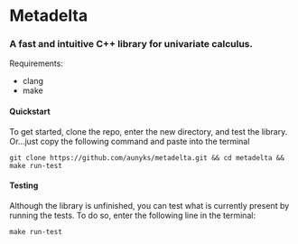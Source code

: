 # Metadelta
### **A fast and intuitive C++ library for univariate calculus.**

Requirements:
* clang
* make

#### Quickstart
To get started, clone the repo, enter the new directory, and test the library.
Or...just copy the following command and paste into the terminal
```
git clone https://github.com/aunyks/metadelta.git && cd metadelta && make run-test
```

#### Testing
Although the library is unfinished, you can test what is currently present by running the tests.
To do so, enter the following line in the terminal:
```
make run-test
```

